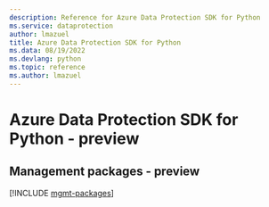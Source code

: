 ```yaml
---
description: Reference for Azure Data Protection SDK for Python
ms.service: dataprotection
author: lmazuel
title: Azure Data Protection SDK for Python
ms.data: 08/19/2022
ms.devlang: python
ms.topic: reference
ms.author: lmazuel
---
```

# Azure Data Protection SDK for Python - preview

## Management packages - preview
[!INCLUDE [mgmt-packages](data-protection-mgmt-index.md)]